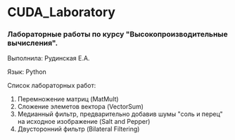 # CUDA_Laboratory

### Лабораторные работы по курсу "Высокопроизводительные вычисления".

Выполнила: Рудинская Е.А.

Язык: Python

Список лабораторных работ:
  1. Перемножение матриц (MatMult)
  2. Сложение элеметов вектора (VectorSum) 
  3. Медианный фильтр, предварительно добавив шумы "соль и перец" на исходное изображение (Salt and Pepper)
  4. Двусторонний фильтр (Bilateral Filtering)
